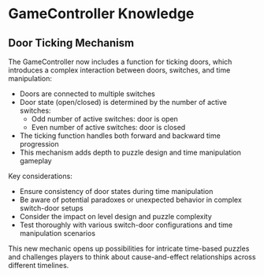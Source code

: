 # GameController Knowledge

## Door Ticking Mechanism

The GameController now includes a function for ticking doors, which introduces a complex interaction between doors, switches, and time manipulation:

- Doors are connected to multiple switches
- Door state (open/closed) is determined by the number of active switches:
  - Odd number of active switches: door is open
  - Even number of active switches: door is closed
- The ticking function handles both forward and backward time progression
- This mechanism adds depth to puzzle design and time manipulation gameplay

Key considerations:
- Ensure consistency of door states during time manipulation
- Be aware of potential paradoxes or unexpected behavior in complex switch-door setups
- Consider the impact on level design and puzzle complexity
- Test thoroughly with various switch-door configurations and time manipulation scenarios

This new mechanic opens up possibilities for intricate time-based puzzles and challenges players to think about cause-and-effect relationships across different timelines.
